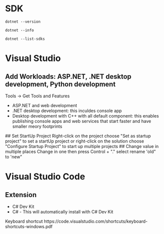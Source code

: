 # SDK
```
dotnet --version
```
```
dotnet --info
```
```
dotnet --list-sdks
```
# Visual Studio
## Add Workloads: ASP.NET, .NET desktop development, Python development
Tools -> Get Tools and Features
<ul>
  <li>ASP.NET and web development</li>
  <li>.NET desktop development: this inculdes console app</li>
  <li>Desktop development with C++ with all default component: this enables publishing console apps and web services that start faster and have smaller meory footprints</li>
</ul>
## Set StartUp Project
Right-click on the project choose "Set as startup project" to set a startUp project or right-click on the solution choose "Configure Startup Project" to start up multiple projects
## Change value in multiple places
Change in one then press Control + "." select rename 'old" to 'new"


# Visual Studio Code
## Extension
<ul>
  <li>C# Dev Kit</li>
  <li>C# - This will automatically install with C# Dev Kit</li>
</ul>
Keyboard shortcut 
https://code.visualstudio.com/shortcuts/keyboard-shortcuts-windows.pdf
